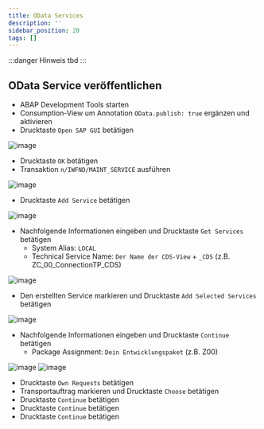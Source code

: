 ```yaml
---
title: OData Services
description: ''
sidebar_position: 20
tags: []
---
```


:::danger Hinweis
tbd
:::

## OData Service veröffentlichen 
- ABAP Development Tools starten
- Consumption-View um Annotation `OData.publish: true` ergänzen und aktivieren
- Drucktaste `Open SAP GUI` betätigen

![image](https://user-images.githubusercontent.com/47243617/210176077-750c79e6-864c-4783-8048-bee554a36187.png)
- Drucktaste `OK` betätigen
- Transaktion `n/IWFND/MAINT_SERVICE` ausführen

![image](https://user-images.githubusercontent.com/47243617/210176050-7aa80479-b5c8-41a6-826e-ea717c3fe645.png)
- Drucktaste `Add Service` betätigen

![image](https://user-images.githubusercontent.com/47243617/210176084-8918b7cc-b38f-4799-b2f3-22346ddeee1d.png)
- Nachfolgende Informationen eingeben und Drucktaste `Get Services` betätigen
    - System Alias: `LOCAL`
    - Technical Service Name: `Der Name der CDS-View` + `_CDS` (z.B. ZC_00_ConnectionTP_CDS)

![image](https://user-images.githubusercontent.com/47243617/210176293-6f2f48ca-883b-4f4f-ab2e-921cfe214a41.png)
- Den erstellten Service markieren und Drucktaste `Add Selected Services` betätigen

![image](https://user-images.githubusercontent.com/47243617/210176099-1de17b1d-10ba-463a-a9aa-44a0aeee61c1.png)
- Nachfolgende Informationen eingeben und Drucktaste `Continue` betätigen
    - Package Assignment: `Dein Entwicklungspaket` (z.B. Z00)

![image](https://user-images.githubusercontent.com/47243617/210176116-f0efddb0-978b-45c1-ab91-859f207f8c1d.png)
![image](https://user-images.githubusercontent.com/47243617/210176234-2e889460-11fa-42db-8dcc-cfdc1adbfd12.png)
- Drucktaste `Own Requests` betätigen
- Transportauftrag markieren und Drucktaste `Choose` betätigen
- Drucktaste `Continue` betätigen
- Drucktaste `Continue` betätigen
- Drucktaste `Continue` betätigen
